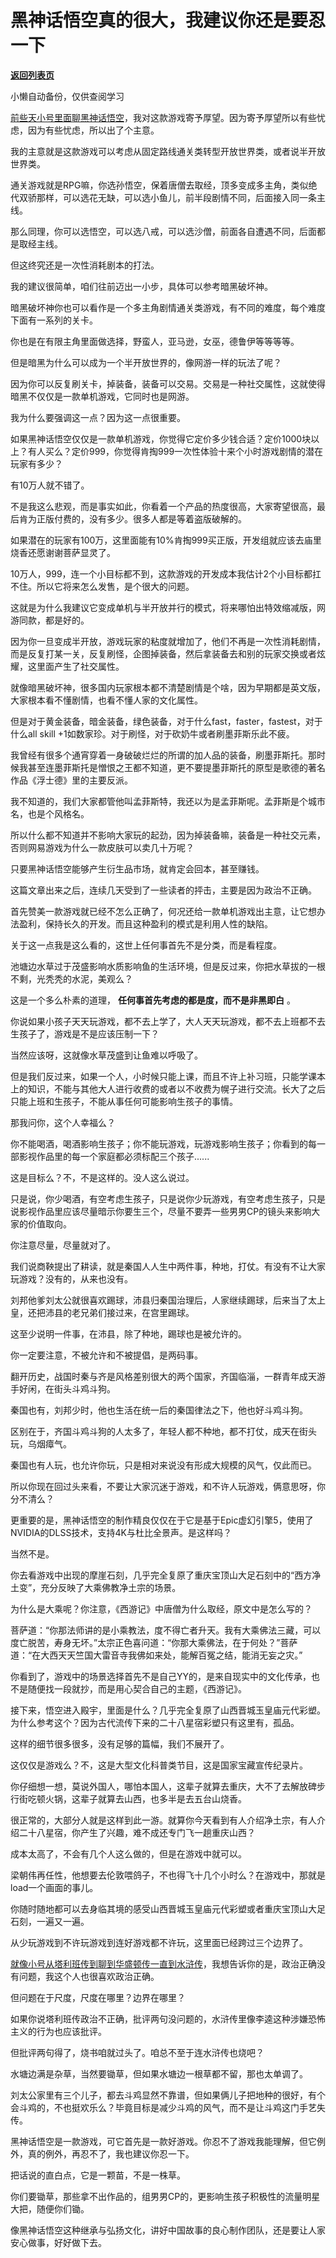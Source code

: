 # 黑神话悟空真的很大，我建议你还是要忍一下

[**返回列表页**](/gzh/记忆承载)

小懒自动备份，仅供查阅学习

[前些天小号里面聊黑神话悟空](http://mp.weixin.qq.com/s?__biz=MzU3NDc5Nzc0NQ==&mid=2247506225&idx=1&sn=a133d8b1656409c8af286b13908ec060&chksm=fd2e7befca59f2f98069071f00ba9a8739237415b589e081fae9a483fa59c45e152e183d8737&scene=21#wechat_redirect)，我对这款游戏寄予厚望。因为寄予厚望所以有些忧虑，因为有些忧虑，所以出了个主意。

  

我的主意就是这款游戏可以考虑从固定路线通关类转型开放世界类，或者说半开放世界类。

  

通关游戏就是RPG嘛，你选孙悟空，保着唐僧去取经，顶多变成多主角，类似绝代双骄那样，可以选花无缺，可以选小鱼儿，前半段剧情不同，后面接入同一条主线。  

  

那么同理，你可以选悟空，可以选八戒，可以选沙僧，前面各自遭遇不同，后面都是取经主线。  

  

但这终究还是一次性消耗剧本的打法。  

  

我的建议很简单，咱们往前迈出一小步，具体可以参考暗黑破坏神。

  

暗黑破坏神你也可以看作是一个多主角剧情通关类游戏，有不同的难度，每个难度下面有一系列的关卡。

  

你也是在有限主角里面做选择，野蛮人，亚马逊，女巫，德鲁伊等等等等。  

  

但是暗黑为什么可以成为一个半开放世界的，像网游一样的玩法了呢？  

  

因为你可以反复刷关卡，掉装备，装备可以交易。交易是一种社交属性，这就使得暗黑不仅仅是一款单机游戏，它同时也是网游。

  

我为什么要强调这一点？因为这一点很重要。  

  

如果黑神话悟空仅仅是一款单机游戏，你觉得它定价多少钱合适？定价1000块以上？有人买么？定价999，你觉得肯掏999一次性体验十来个小时游戏剧情的潜在玩家有多少？

  

有10万人就不错了。

  

不是我这么悲观，而是事实如此，你看着一个产品的热度很高，大家寄望很高，最后肯为正版付费的，没有多少。很多人都是等着盗版破解的。  

  

如果潜在的玩家有100万，这里面能有10%肯掏999买正版，开发组就应该去庙里烧香还愿谢谢菩萨显灵了。  

  

10万人，999，连一个小目标都不到，这款游戏的开发成本我估计2个小目标都扛不住。所以它将来怎么发售，是个很大的问题。

  

这就是为什么我建议它变成单机与半开放并行的模式，将来哪怕出特效缩减版，网游同款，都是好的。  

  

因为你一旦变成半开放，游戏玩家的粘度就增加了，他们不再是一次性消耗剧情，而是反复打某一关，反复刷怪，企图掉装备，然后拿装备去和别的玩家交换或者炫耀，这里面产生了社交属性。

  

就像暗黑破坏神，很多国内玩家根本都不清楚剧情是个啥，因为早期都是英文版，大家根本看不懂剧情，也看不懂人家的文化属性。  

  

但是对于黄金装备，暗金装备，绿色装备，对于什么fast，faster，fastest，对于什么all skill
+1如数家珍。对于刷怪，对于砍奶牛或者刷墨菲斯乐此不疲。

  

我曾经有很多个通宵穿着一身破破烂烂的所谓的加人品的装备，刷墨菲斯托。那时候我甚至连墨菲斯托是憎恨之王都不知道，更不要提墨菲斯托的原型是歌德的著名作品《浮士德》里的主要反派。

  

我不知道的，我们大家都管他叫孟菲斯特，我还以为是孟菲斯呢。孟菲斯是个城市名，也是个风格名。  

  

所以什么都不知道并不影响大家玩的起劲，因为掉装备嘛，装备是一种社交元素，否则网易游戏为什么一款皮肤可以卖几十万呢？  

  

只要黑神话悟空能够产生衍生品市场，就肯定会回本，甚至赚钱。  

  

这篇文章出来之后，连续几天受到了一些读者的抨击，主要是因为政治不正确。  

  

首先赞美一款游戏就已经不怎么正确了，何况还给一款单机游戏出主意，让它想办法盈利，保持长久的开发。而且这种盈利的模式是利用人性的缺陷。

  

关于这一点我是这么看的，这世上任何事首先不是分类，而是看程度。  

  

池塘边水草过于茂盛影响水质影响鱼的生活环境，但是反过来，你把水草拔的一根不剩，光秃秃的水泥，美观么？  

  

这是一个多么朴素的道理， **任何事首先考虑的都是度，而不是非黑即白** 。  

  

你说如果小孩子天天玩游戏，都不去上学了，大人天天玩游戏，都不去上班都不去生孩子了，游戏是不是应该压制一下？  

  

当然应该呀，这就像水草茂盛到让鱼难以呼吸了。

  

但是我们反过来，如果一个人，小时候只能上课，而且不许上补习班，只能学课本上的知识，不能与其他大人进行收费的或者以不收费为幌子进行交流。长大了之后只能上班和生孩子，不能从事任何可能影响生孩子的事情。  

  

那我问你，这个人幸福么？  

  

你不能喝酒，喝酒影响生孩子；你不能玩游戏，玩游戏影响生孩子；你看到的每一部影视作品里的每一个家庭都必须标配三个孩子......  

  

这是目标么？不，不是这样的。没人这么说过。

  

只是说，你少喝酒，有空考虑生孩子，只是说你少玩游戏，有空考虑生孩子，只是说影视作品里应该尽量暗示你要生三个，尽量不要弄一些男男CP的镜头来影响大家的价值取向。  

  

你注意尽量，尽量就对了。

  

我们说商鞅提出了耕读，就是秦国人人生中两件事，种地，打仗。有没有不让大家玩游戏？没有的，从来也没有。

  

刘邦他爹刘太公就很喜欢踢球，沛县归秦国治理后，人家继续踢球，后来当了太上皇，还把沛县的老兄弟们接过来，在宫里踢球。  

  

这至少说明一件事，在沛县，除了种地，踢球也是被允许的。

  

你一定要注意，不被允许和不被提倡，是两码事。

  

翻开历史，战国时秦与齐是风格差别很大的两个国家，齐国临淄，一群青年成天游手好闲，在街头斗鸡斗狗。

  

秦国也有，刘邦少时，他也生活在统一后的秦国律法之下，他也好斗鸡斗狗。  

  

区别在于，齐国斗鸡斗狗的人太多了，年轻人都不种地，都不打仗，成天在街头玩，乌烟瘴气。  

  

秦国也有人玩，也允许你玩，只是相对来说没有形成大规模的风气，仅此而已。  

  

所以你现在回过头来看，不要让大家沉迷于游戏，和不许人玩游戏，俩意思呀，你分不清么？  

  

更重要的是，黑神话悟空的制作精良仅仅在于它是基于Epic虚幻引擎5，使用了NVIDIA的DLSS技术，支持4K与杜比全景声。是这样吗？  

  

当然不是。

  

你去看游戏中出现的摩崖石刻，几乎完全复原了重庆宝顶山大足石刻中的“西方净土变”，充分反映了大乘佛教净土宗的场景。  

  

为什么是大乘呢？你注意，《西游记》中唐僧为什么取经，原文中是怎么写的？  

  

菩萨道：“你那法师讲的是小乘教法，度不得亡者升天。我有大乘佛法三藏，可以度亡脱苦，寿身无坏。”太宗正色喜问道：“你那大乘佛法，在于何处？”菩萨道：“在大西天天竺国大雷音寺我佛如来处，能解百冤之结，能消无妄之灾。”

  

你看到了，游戏中的场景选择首先不是自己YY的，是来自现实中的文化传承，也不是随便找一段就抄，而是用心契合自己的主题，《西游记》。

  

接下来，悟空进入殿宇，里面是什么？几乎完全复原了山西晋城玉皇庙元代彩塑。为什么参考这个？因为古代流传下来的二十八星宿彩塑只有这里有，孤品。  

  

这样的细节很多很多，没有足够的篇幅，我们不展开了。  

  

这仅仅是游戏么？不，这是大型文化科普类节目，这是国家宝藏宣传纪录片。  

  

你仔细想一想，莫说外国人，哪怕本国人，这辈子就算去重庆，大不了去解放碑步行街吃顿火锅，这辈子就算去山西，也多半是去五台山烧香。  

  

很正常的，大部分人就是这样到此一游。就算你今天看到有人介绍净土宗，有人介绍二十八星宿，你产生了兴趣，难不成还专门飞一趟重庆山西？  

  

成本太高了，不会有几个人这么做的，但是在游戏中就可以。

  

梁朝伟再任性，他想要去伦敦喂鸽子，不也得飞十几个小时么？在游戏中，那就是load一个画面的事儿。

  

你随时随地都可以去身临其境的感受山西晋城玉皇庙元代彩塑或者重庆宝顶山大足石刻，一遍又一遍。  

  

从少玩游戏到不许玩游戏到连好游戏都不许玩，这里面已经跨过三个边界了。

  

[就像小号从塔利班传到聊到华盛顿传一直到水浒传](http://mp.weixin.qq.com/s?__biz=MzU3NDc5Nzc0NQ==&mid=2247506269&idx=1&sn=48774fabe91376ece9e71e706f432c8b&chksm=fd2e7b83ca59f295a711330651435381a088ac1c9359602b7b97a69db21bbb65a564f68b0b2c&scene=21#wechat_redirect)，我想告诉你的是，政治正确没有问题，我这个人也很喜欢政治正确。

  

但问题在于尺度，尺度在哪里？边界在哪里？

  

如果你说塔利班传政治不正确，批评两句没问题的，水浒传里像李逵这种涉嫌恐怖主义的行为也应该批评。  

  

但批评两句得了，烧书咱就过头了。咱总不至于连水浒传也烧吧？

  

水塘边满是杂草，当然要锄草，但如果水塘边一根草都不留，那也太单调了。

  

刘太公家里有三个儿子，都去斗鸡显然不靠谱，但如果俩儿子把地种的很好，有个会斗鸡的，不也挺欢乐么？毕竟目标是减少斗鸡的风气，而不是让斗鸡这门手艺失传。  

  

黑神话悟空是一款游戏，可它首先是一款好游戏。你忍不了游戏我能理解，但它例外，真的例外，再忍不了，我也建议你忍一下。

  

把话说的直白点，它是一颗苗，不是一株草。

  

你们要锄草，那些拿不出作品的，组男男CP的，更影响生孩子积极性的流量明星大把，随便你们锄。

  

像黑神话悟空这种继承与弘扬文化，讲好中国故事的良心制作团队，还是要让人家安心做事，好好做下去。

